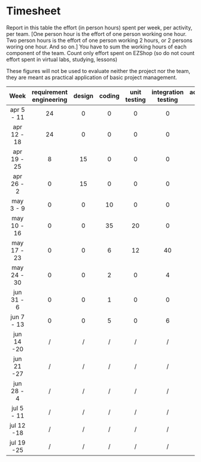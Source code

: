 # Timesheet

Report in this table the effort (in person hours) spent per week, per activity, per team. 
[One person hour is the effort of one person working one hour.
Two person hours is the effort of one person working 2 hours, or 2 persons woring one hour. And so on.]
You have to sum the working hours of each component of the team.
Count only effort spent on EZShop (so do not count effort spent in virtual labs, studying, lessons)

These figures will not be used to evaluate neither the project nor the team, they are meant as practical application of basic project management.

| Week | requirement engineering | design | coding | unit testing | integration testing | acceptance testing | management | git maven |
|:-----------:|:--------:|:-----------:|:-----------:|:----------:|:------------:|:---------------:|:-------------:|:--------------:|
| apr 5 - 11 | 24 | 0 | 0 | 0 | 0 | 0 | 0 | 0 |
| apr 12 - 18| 24 | 0 | 0 | 0 | 0 | 0 | 0 | 0 |
| apr 19 - 25| 8  | 15| 0 | 0 | 0 | 0 | 3 | 0 |
| apr 26 - 2 | 0  | 15 | 0 | 0 | 0 | 0 | 1 | 0 |
| may 3 - 9  | 0 | 0 | 10 | 0 | 0 | 0 | 6 | 1 |
| may 10 - 16| 0 | 0 | 35 | 20 | 0 | 0 | 2 | 1 |
| may 17 - 23| 0 | 0 | 6 | 12 | 40 | 0 | 7 | 2 |
| may 24 - 30| 0 | 0 | 2 | 0  | 4 | 0 | 3 | 1 |
| jun 31 - 6 | 0 | 0 | 1 | 0 | 0 | 0 | 4 | 0 |
| jun 7 - 13 | 0 |  0| 5 | 0 | 6 | 0 | 2 |  1|
| jun 14 -20 | / | / | / | / | / | / | / | / |
| jun 21 -27 | / | / |   /    |      /       |          /          |         /          |     /      | / |
| jun 28 - 4 | / | / | / | / | / | / | / | / |
| jul 5 - 11 | / | / | / | / | / | / | / | / |
| jul 12 -18 | / | / | / | / | / | / | / | / |
| jul 19 -25 | / | / | / | / | / | / | / | / |

